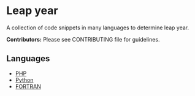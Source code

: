 # Leap year

A collection of code snippets in many languages to determine leap year.

**Contributors:** Please see CONTRIBUTING file for guidelines.

## Languages

* [PHP](PHP)
* [Python](Python)
* [FORTRAN](FORTRAN)
